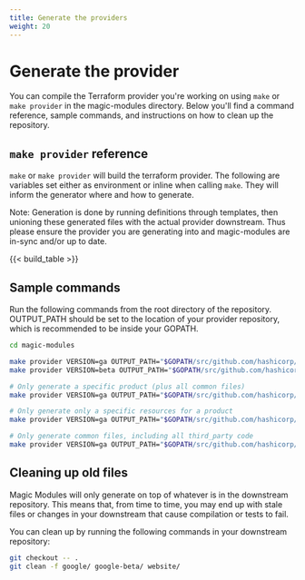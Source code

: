 ```yaml
---
title: Generate the providers
weight: 20
---
```


# Generate the provider


You can compile the Terraform provider you're working on using `make` or
`make provider` in the magic-modules directory. Below you'll find a command reference,
sample commands, and instructions on how to clean up the repository.

## `make provider` reference
`make` or `make provider` will build the terraform provider. The following are variables
set either as environment or inline when calling `make`. They will inform the generator where
and how to generate.

Note: Generation is done by running definitions through templates, then unioning these generated files with the
actual provider downstream. Thus please ensure the provider you are generating into and magic-modules are in-sync
and/or up to date.

{{< build_table >}}

## Sample commands
Run the following commands from the root directory of the repository.
OUTPUT_PATH should be set to the location of your provider repository, which
is recommended to be inside your GOPATH.

```bash
cd magic-modules

make provider VERSION=ga OUTPUT_PATH="$GOPATH/src/github.com/hashicorp/terraform-provider-google"
make provider VERSION=beta OUTPUT_PATH="$GOPATH/src/github.com/hashicorp/terraform-provider-google-beta"

# Only generate a specific product (plus all common files)
make provider VERSION=ga OUTPUT_PATH="$GOPATH/src/github.com/hashicorp/terraform-provider-google" PRODUCT=pubsub

# Only generate only a specific resources for a product
make provider VERSION=ga OUTPUT_PATH="$GOPATH/src/github.com/hashicorp/terraform-provider-google" PRODUCT=pubsub RESOURCE=Topic

# Only generate common files, including all third_party code
make provider VERSION=ga OUTPUT_PATH="$GOPATH/src/github.com/hashicorp/terraform-provider-google" PRODUCT=foo
```

## Cleaning up old files

Magic Modules will only generate on top of whatever is in the downstream repository. This means that, from time
to time, you may end up with stale files or changes in your downstream that cause compilation or tests to fail.

You can clean up by running the following commands in your downstream repository:

```bash
git checkout -- .
git clean -f google/ google-beta/ website/
```

